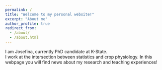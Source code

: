 ```yaml
---
permalink: /
title: "Welcome to my personal website!"
excerpt: "About me"
author_profile: true
redirect_from: 
  - /about/
  - /about.html
---
```


I am Josefina, currently PhD candidate at K-State.  
I work at the intersection between statistics and crop physiology. In this webpage you will find news about my research and teaching experiences!  
